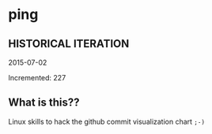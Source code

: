 # ping

## HISTORICAL ITERATION
2015-07-02

Incremented: 227

## What is this?? 
Linux skills to hack the github commit visualization chart `;-)`
